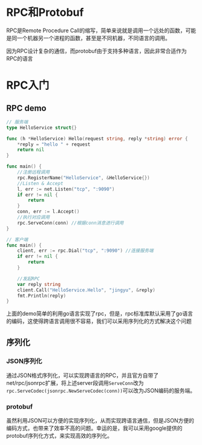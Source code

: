 # RPC和Protobuf
RPC是Remote Procedure Call的缩写，简单来说就是调用一个远处的函数，可能是同一个机器另一个进程的函数，甚至是不同机器，不同语言的调用。

因为RPC设计复杂的通信，而protobuf由于支持多种语言，因此非常合适作为RPC的语言

# RPC入门

## RPC demo

```go
// 服务端
type HelloService struct{}

func (h *HelloService) Hello(request string, reply *string) error {
	*reply = "hello " + request
	return nil
}

func main() {
	//注册远程调用
	rpc.RegisterName("HelloService", &HelloService{})
	//Listen & Accept
	l, err := net.Listen("tcp", ":9090")
	if err != nil {
		return
	}
	conn, err := l.Accept()
	//执行对应调用
	rpc.ServeConn(conn) //根据conn消息进行调用
}

// 客户端
func main() {
	client, err := rpc.Dial("tcp", ":9090") //连接服务端
	if err != nil {
		return
	}

	//发起RPC
	var reply string
	client.Call("HelloService.Hello", "jingyu", &reply)
	fmt.Println(reply)
}
```
上面的demo简单的利用go语言实现了rpc，但是，rpc标准库默认采用了go语言的编码，这使得跨语言调用很不容易，我们可以采用序列化的方式解决这个问题

## 序列化

### JSON序列化

通过JSON格式序列化，可以实现跨语言的RPC，并且官方自带了net/rpc/jsonrpc扩展，将上述server段调用`ServeConn`改为`rpc.ServeCodec(jsonrpc.NewServeCodec(conn))`可以改为JSON编码的服务端。

### protobuf

虽然利用JSON可以方便的实现序列化，从而实现跨语言通信，但是JSON方便的编码方式，也带来了效率不高的问题。幸运的是，我可以采用google提供的protobuf序列化方式，来实现高效的序列化。



